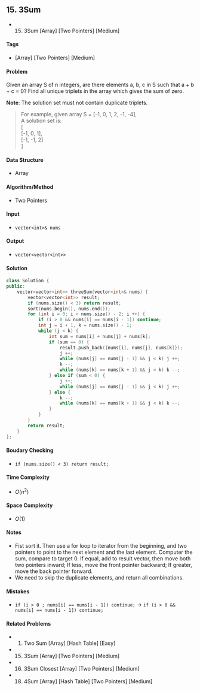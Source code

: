 ## 15. 3Sum
- 15. 3Sum [Array] [Two Pointers] [Medium]

#### Tags
- [Array] [Two Pointers] [Medium]

#### Problem
Given an array S of n integers, are there elements a, b, c in S such that a + b + c = 0? Find all unique triplets in the array which gives the sum of zero.

**Note**: The solution set must not contain duplicate triplets.

> For example, given array S = [-1, 0, 1, 2, -1, -4],  
> A solution set is:  
> [  
>   [-1, 0, 1],  
>   [-1, -1, 2]  
> ]

#### Data Structure
- Array

#### Algorithm/Method
- Two Pointers

#### Input
- `vector<int>& nums`

#### Output
- `vector<vector<int>>`

#### Solution
``` C++
class Solution {
public:
    vector<vector<int>> threeSum(vector<int>& nums) {
        vector<vector<int>> result;
        if (nums.size() < 3) return result;
        sort(nums.begin(), nums.end());
        for (int i = 0; i < nums.size() - 2; i ++) {
            if (i > 0 && nums[i] == nums[i - 1]) continue;
            int j = i + 1, k = nums.size() - 1;
            while (j < k) {
                int sum = nums[i] + nums[j] + nums[k];
                if (sum == 0) {
                    result.push_back({nums[i], nums[j], nums[k]});
                    j ++;
                    while (nums[j] == nums[j - 1] && j < k) j ++;
                    k --;
                    while (nums[k] == nums[k + 1] && j < k) k --;
                } else if (sum < 0) {
                    j ++;
                    while (nums[j] == nums[j - 1] && j < k) j ++;
                } else {
                    k --;
                    while (nums[k] == nums[k + 1] && j < k) k --;
                }
            }
        }
        return result;
    }
};
```

#### Boudary Checking
- `if (nums.size() < 3) return result;`

#### Time Complexity
- $O(n^2)$

#### Space Complexity
- $O(1)$

#### Notes
- Fist sort it. Then use a for loop to iterator from the beginning, and two pointers to point to the next element and the last element. Computer the sum, compare to target 0. If equal, add to result vector, then move both two pointers inward; If less, move the front pointer backward; If greater, move the back pointer forward.
- We need to skip the duplicate elements, and return all combinations.

#### Mistakes
- `if (i > 0 ; nums[i] == nums[i - 1]) continue;` ->
  `if (i > 0 && nums[i] == nums[i - 1]) continue;`

#### Related Problems
- 1. Two Sum [Array] [Hash Table] [Easy]
- 15. 3Sum [Array] [Two Pointers] [Medium]
- 16. 3Sum Closest [Array] [Two Pointers] [Medium]
- 18. 4Sum [Array] [Hash Table] [Two Pointers] [Medium]
